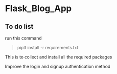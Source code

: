 # Flask_Blog_App

## To do list
run this command
> pip3 install -r requirements.txt

This is to collect and install all the required packages

Improve the login and signup authentication method
